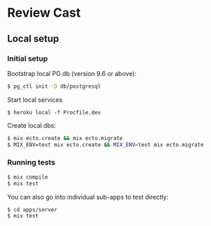 # Review Cast

## Local setup

### Initial setup

Bootstrap local PG db (version 9.6 or above):

```bash
$ pg_ctl init -D db/postgresql
```

Start local services

```
$ heroku local -f Procfile.dev
```

Create local dbs:

```bash
$ mix ecto.create && mix ecto.migrate
$ MIX_ENV=test mix ecto.create && MIX_ENV=test mix ecto.migrate
```

### Running tests

```bash
$ mix compile
$ mix test
```

You can also go into individual sub-apps to test directly:

```bash
$ cd apps/server
$ mix test
```
